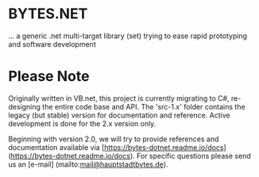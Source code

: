 # BYTES.NET
... a generic .net multi-target library (set) trying to ease rapid prototyping and software development

# Please Note
Originally written in VB.net, this project is currently migrating to C#, re-designing the entire code base and API. The 'src-1.x' folder contains the legacy (but stable) version for documentation and reference. Active development is done for the 2.x version only. 

Beginning with version 2.0, we will try to provide references and documentation available via [https://bytes-dotnet.readme.io/docs] (https://bytes-dotnet.readme.io/docs). For specific questions please send us an [e-mail] (mailto:mail@hauptstadtbytes.de).